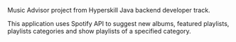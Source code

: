 Music Advisor project from Hyperskill Java backend developer track.

This application uses Spotify API to suggest new albums, featured playlists, playlists categories and show playlists of a specified category.
